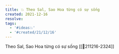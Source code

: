 ```yaml
---
title: 💥 Theo Sal, Sao Hoa từng có sự sống
created: 2021-12-16
resolve: 
tags:
  - '#ideas💥'
  - '#created/21/12/16'
---
```


Theo Sal, Sao Hoa từng có sự sống [[💬211216-2324]]
